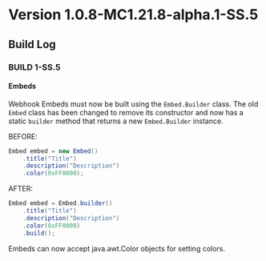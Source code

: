 # Version 1.0.8-MC1.21.8-alpha.1-SS.5

## Build Log
### BUILD 1-SS.5
#### Embeds
Webhook Embeds must now be built using the `Embed.Builder` class. The old `Embed` class has been changed to remove its constructor and now has a static `builder` method that returns a new `Embed.Builder` instance.

BEFORE:
```java
Embed embed = new Embed()
    .title("Title")
    .description("Description")
    .color(0xFF0000);
```

AFTER:
```java
Embed embed = Embed.builder()
    .title("Title")
    .description("Description")
    .color(0xFF0000)
    .build();
```

Embeds can now accept java.awt.Color objects for setting colors.